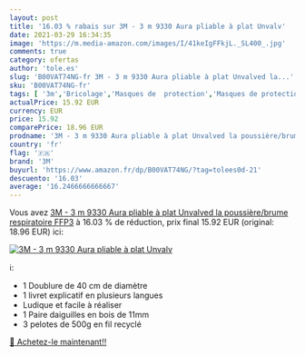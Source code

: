 ```yaml
---
layout: post
title: '16.03 % rabais sur 3M - 3 m 9330 Aura pliable à plat Unvalv'
date: 2021-03-29 16:34:35
image: 'https://m.media-amazon.com/images/I/41keIgFFkjL._SL400_.jpg'
comments: true
category: ofertas
author: 'tole.es'
slug: 'B00VAT74NG-fr 3M - 3 m 9330 Aura pliable à plat Unvalved la...'
sku: 'B00VAT74NG-fr'
tags: [ '3m','Bricolage','Masques de  protection','Masques de protection anti-poussières coques','Sécurité','Équipement et matériel de sécurité', ]
actualPrice: 15.92 EUR
currency: EUR
price: 15.92
comparePrice: 18.96 EUR
prodname: '3M - 3 m 9330 Aura pliable à plat Unvalved la poussière/brume respiratoire  FFP3'
country: 'fr'
flag: '🇫🇷'
brand: '3M'
buyurl: 'https://www.amazon.fr/dp/B00VAT74NG/?tag=tolees0d-21'
descuento: '16.03'
average: '16.2466666666667'
---
```


Vous avez [3M - 3 m 9330 Aura pliable à plat Unvalved la poussière/brume respiratoire  FFP3](https://www.amazon.fr/dp/B00VAT74NG/?tag=tolees0d-21)  à  16.03 % de réduction, prix final  15.92 EUR (original: 18.96 EUR) ici:

[![3M - 3 m 9330 Aura pliable à plat Unvalv](https://m.media-amazon.com/images/I/41keIgFFkjL._SL400_.jpg)](https://www.amazon.fr/dp/B00VAT74NG/?tag=tolees0d-21)

ℹ️:

- 1 Doublure de 40 cm de diamètre
- 1 livret explicatif en plusieurs langues
- Ludique et facile à réaliser
- 1 Paire daiguilles en bois de 11mm
- 3 pelotes de 500g en fil recyclé

[🛒 Achetez-le maintenant!!](https://www.amazon.fr/dp/B00VAT74NG/?tag=tolees0d-21)
